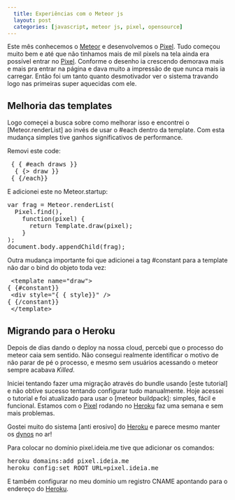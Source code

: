 ```yaml
---
  title: Experiências com o Meteor js
  layout: post
  categories: [javascript, meteor js, pixel, opensource]
---
```




Este mês conhecemos o [Meteor] e desenvolvemos o [Pixel]. Tudo começou muito bem e até que não tinhamos mais de mil pixels na tela ainda era possível entrar no [Pixel]. Conforme o desenho ia crescendo demorava mais e mais pra entrar na página e dava muito a impressão de que nunca mais ia carregar. Então foi um tanto quanto desmotivador ver o sistema travando logo nas primeiras super aquecidas com ele.

## Melhoria das templates

Logo começei a busca sobre como melhorar isso e encontrei o [Meteor.renderList] ao invés de usar o #each dentro da template. Com esta mudança simples tive ganhos significativos de performance.

Removi este code:

<pre class="prettyprint javascript">
 { { #each draws }}
  { {> draw }}
 { {/each}}
</pre>

E adicionei este no Meteor.startup:

<pre class="prettyprint javascript">
var frag = Meteor.renderList(
  Pixel.find(),
    function(pixel) {
      return Template.draw(pixel);
    }
);
document.body.appendChild(frag);
</pre>

Outra mudança importante foi que adicionei a tag #constant para a template não dar o bind do objeto toda vez:

<pre class="prettyprint html">
 &lt;template name="draw"&gt;
{ {#constant}}
 &lt;div style="{ { style}}" /&gt;
{ {/constant}}
 &lt;/template&gt;
</pre>

## Migrando para o Heroku

Depois de dias dando o deploy na nossa cloud, percebi que o processo do meteor caia sem sentido. Não consegui realmente identificar o motivo de não parar de pé o processo, e mesmo sem usuários acessando o meteor sempre acabava _Killed_.

Iniciei tentando fazer uma migração através do bundle usando [este tutorial] e não obtive sucesso tentando configurar tudo manualmente. Hoje acessei o tutorial e foi atualizado para usar o [meteor buildpack]: simples, fácil e funcional. Estamos com o [Pixel] rodando no [Heroku] faz uma semana e sem mais problemas.

Gostei muito do sistema [anti erosivo] do [Heroku] e parece mesmo manter os [dynos] no ar!

Para colocar no domínio pixel.ideia.me tive que adicionar os comandos:

<pre class="prettyprint sh">
heroku domains:add pixel.ideia.me
heroku config:set ROOT_URL=pixel.ideia.me
</pre>

E também configurar no meu domínio um registro CNAME apontando para o endereço do [Heroku].



[Pixel]: http://pixel.ideia.me
[Meteor]: http://meteor.com
[meteor_buildpack]: https://github.com/jordansissel/heroku-buildpack-meteor
[este_tutorial]: http://bytesofpi.com/post/20898722298/pushing-your-meteor-project-to-heroku
[anti_erosivo]: https://devcenter.heroku.com/articles/erosion-resistance
[dynos]: https://devcenter.heroku.com/articles/dynos
[meteorrenderlist]: http://docs.meteor.com/#meteor_renderlist
[Heroku]: http://heroku.com
